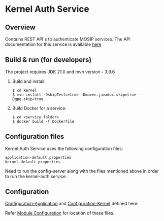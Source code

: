 # Kernel Auth Service

## Overview
Contains REST API's to authenticate MOSIP services.  The API documentation for this service is available [here](https://mosip.github.io/documentation/)

## Build & run (for developers)
The project requires JDK 21.0
and mvn version - 3.9.6
1. Build and install:
    ```
    $ cd kernel
    $ mvn install -DskipTests=true -Dmaven.javadoc.skip=true -Dgpg.skip=true
    ```

2. Build Docker for a service:
    ```
    $ cd <service folder>
    $ docker build -f Dockerfile
    ```

## Configuration files
Kernel Auth Service uses the following configuration files:
```
application-default.properties
kernel-default.properties
```
Need to run the config-server along with the files mentioned above in order to run the kernel-auth service.

## Configuration
[Configuration-Application](https://github.com/mosip/mosip-config/blob/release-1.3.x/application-default.properties) and
[Configuration-Kernel](https://github.com/mosip/mosip-config/blob/release-1.3.x/kernel-default.properties) defined here.

Refer [Module Configuration](https://docs.mosip.io/1.2.0/modules/module-configuration) for location of these files.
